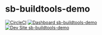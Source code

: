 # sb-buildtools-demo

[![CircleCI](https://circleci.com/gh/pantheonsteve/sb-buildtools-demo.svg?style=shield)](https://circleci.com/gh/pantheonsteve/sb-buildtools-demo)
[![Dashboard sb-buildtools-demo](https://img.shields.io/badge/dashboard-sb_buildtools_demo-yellow.svg)](https://dashboard.pantheon.io/sites/e832afc4-9cba-44f8-9341-89975d2cf194#dev/code)
[![Dev Site sb-buildtools-demo](https://img.shields.io/badge/site-sb_buildtools_demo-blue.svg)](http://dev-sb-buildtools-demo.pantheonsite.io/)